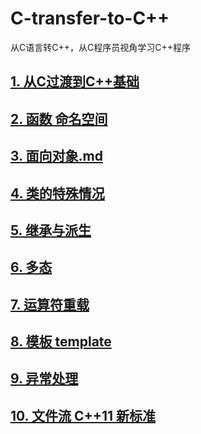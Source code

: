 # C-transfer-to-C++
从C语言转C++，从C程序员视角学习C++程序

## [1. 从C过渡到C++基础](1.%20从C过渡到C++基础.md)

## [2. 函数 命名空间](2.%20函数%20命名空间.md)

## [3. 面向对象.md](3.%20面向对象.md)

## [4. 类的特殊情况](4.%20类的特殊情况.md)

## [5. 继承与派生](5.%20继承与派生.md)

## [6. 多态](6.%20多态.md)

## [7. 运算符重载](7.%20运算符重载.md)

## [8. 模板 template](8.%20模板.md)

## [9. 异常处理](9.%20异常处理.md)

## [10. 文件流 C++11 新标准](10.%20文件流%20C++11%20标准.md)